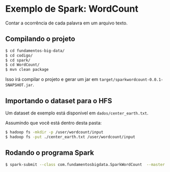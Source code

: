 # Exemplo de Spark: WordCount

Contar a ocorrência de cada palavra em um arquivo texto.

## Compilando o projeto

```bash
$ cd fundamentos-big-data/
$ cd codigo/
$ cd spark/
$ cd WordCount/
$ mvn clean package
```

Isso irá compilar o projeto e gerar um jar em `target/sparkwordcount-0.0.1-SNAPSHOT.jar`.

## Importando o dataset para o HFS

Um dataset de exemplo está disponivel em `dados/center_earth.txt`.

Assumindo que você está dentro desta pasta:

```bash
$ hadoop fs -mkdir -p /user/wordcount/input
$ hadoop fs -put ./center_earth.txt /user/wordcount/input
```

## Rodando o programa Spark

```bash
$ spark-submit --class com.fundamentosbigdata.SparkWordCount  --master local  target/sparkwordcount-0.0.1-SNAPSHOT.jar  /user/wordcount/input
```
